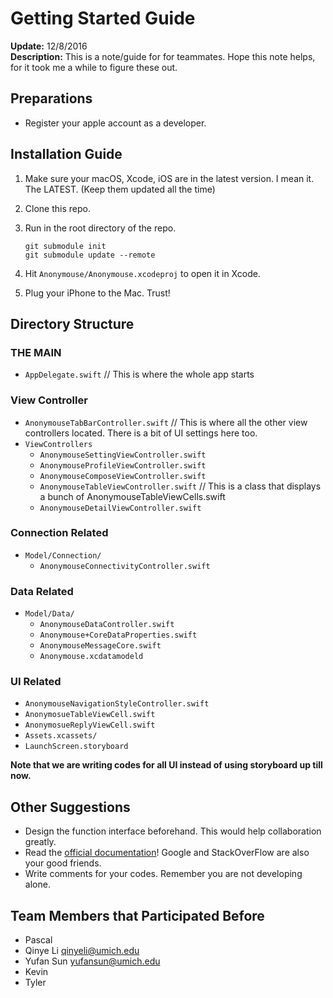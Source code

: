 # Getting Started Guide
**Update:** 12/8/2016  
**Description:** This is a note/guide for for teammates. Hope this note helps, for it took me a while to figure these out.

## Preparations
* Register your apple account as a developer.

## Installation Guide

1. Make sure your macOS, Xcode, iOS are in the latest version. I mean it. The LATEST. (Keep them updated all the time)
2. Clone this repo.
3. Run in the root directory of the repo.

	```
	git submodule init
	git submodule update --remote
	```

4. Hit `Anonymouse/Anonymouse.xcodeproj` to open it in Xcode.

5. Plug your iPhone to the Mac. Trust!

## Directory Structure
### THE MAIN
* `AppDelegate.swift` // This is where the whole app starts

### View Controller
* `AnonymouseTabBarController.swift` // This is where all the other view controllers located. There is a bit of UI settings here too.
* `ViewControllers`
	* `AnonymouseSettingViewController.swift`
	* `AnonymouseProfileViewController.swift`
	* `AnonymouseComposeViewController.swift`
	* `AnonymouseTableViewController.swift` // This is a class that displays a bunch of AnonymouseTableViewCells.swift
	* `AnonymouseDetailViewController.swift`
	
### Connection Related
* `Model/Connection/`
	* `AnonymouseConnectivityController.swift`

### Data Related
* `Model/Data/`
	* `AnonymouseDataController.swift`
	* `Anonymouse+CoreDataProperties.swift`
	* `AnonymouseMessageCore.swift`
	* `Anonymouse.xcdatamodeld`

### UI Related
* `AnonymouseNavigationStyleController.swift`
* `AnonymosueTableViewCell.swift`
* `AnonymosueReplyViewCell.swift`
* `Assets.xcassets/`
* `LaunchScreen.storyboard`

**Note that we are writing codes for all UI instead of using storyboard up till now.**


## Other Suggestions
* Design the function interface beforehand. This would help collaboration greatly.
* Read the [official documentation](https://developer.apple.com/)! Google and StackOverFlow are also your good friends.
* Write comments for your codes. Remember you are not developing alone. 

## Team Members that Participated Before
* Pascal
* Qinye Li qinyeli@umich.edu
* Yufan Sun yufansun@umich.edu
* Kevin
* Tyler